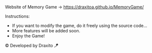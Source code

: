Website of Memory Game -> https://draxitoa.github.io/MemoryGame/

Instructions:
- If you want to modify the game, do it freely using the source code...
- More features will be added soon.
- Enjoy the Game!

© Developed by Draxito 🪁

